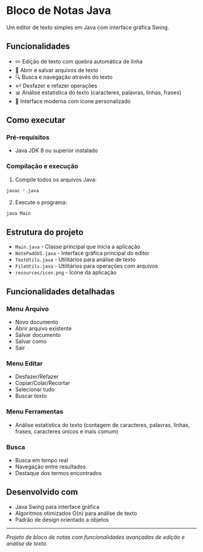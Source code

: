 # Bloco de Notas Java

Um editor de texto simples em Java com interface gráfica Swing.

## Funcionalidades

- ✏️ Edição de texto com quebra automática de linha
- 💾 Abrir e salvar arquivos de texto
- 🔍 Busca e navegação através do texto
- ↩️ Desfazer e refazer operações
- 📊 Análise estatística do texto (caracteres, palavras, linhas, frases)
- 🎨 Interface moderna com ícone personalizado

## Como executar

### Pré-requisitos
- Java JDK 8 ou superior instalado

### Compilação e execução

1. Compile todos os arquivos Java:
```bash
javac *.java
```

2. Execute o programa:
```bash
java Main
```

## Estrutura do projeto

- `Main.java` - Classe principal que inicia a aplicação
- `NotePadGUI.java` - Interface gráfica principal do editor
- `TextUtils.java` - Utilitários para análise de texto
- `FileUtils.java` - Utilitários para operações com arquivos
- `resources/icon.png` - Ícone da aplicação

## Funcionalidades detalhadas

### Menu Arquivo
- Novo documento
- Abrir arquivo existente
- Salvar documento
- Salvar como
- Sair

### Menu Editar
- Desfazer/Refazer
- Copiar/Colar/Recortar
- Selecionar tudo
- Buscar texto

### Menu Ferramentas
- Análise estatística do texto (contagem de caracteres, palavras, linhas, frases, caracteres únicos e mais comum)

### Busca
- Busca em tempo real
- Navegação entre resultados
- Destaque dos termos encontrados

## Desenvolvido com
- Java Swing para interface gráfica
- Algoritmos otimizados O(n) para análise de texto
- Padrão de design orientado a objetos

---

*Projeto de bloco de notas com funcionalidades avançadas de edição e análise de texto.*
